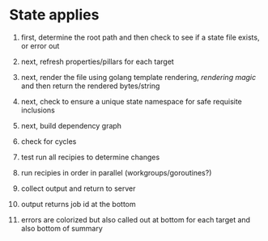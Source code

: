 # State applies
1. first, determine the root path and then check to see if a state file exists, or error out
1. next, refresh properties/pillars for each target
1. next, render the file using golang template rendering, *rendering magic* and then return the rendered bytes/string
1. next, check to ensure a unique state namespace for safe requisite inclusions
1. next, build dependency graph
1. check for cycles
1. test run all recipies to determine changes
1. run recipies in order in parallel (workgroups/goroutines?)
1. collect output and return to server


1. output returns job id at the bottom
1. errors are colorized but also called out at bottom for each target and also bottom of summary



